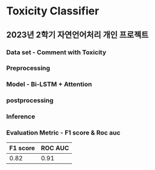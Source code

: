 # Toxicity Classifier
## 2023년 2학기 자연언어처리 개인 프로젝트

### Data set - Comment with Toxicity

### Preprocessing

### Model - Bi-LSTM + Attention

### postprocessing

### Inference

### Evaluation Metric - F1 score & Roc auc

|F1 score|ROC AUC|
|---|---|
|0.82|0.91|
